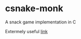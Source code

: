 # csnake-monk
A snack game implementation in C

Extermely useful [link](https://stackoverflow.com/a/890846/20243803)
